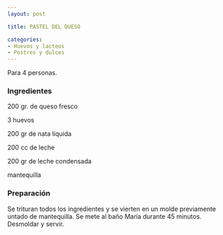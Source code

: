 ```yaml
---
layout: post

title: PASTEL DEL QUESO

categories:
- Huevos y lacteos
- Postres y dulces
---
```

Para 4 personas.

<h3>Ingredientes</h3>

200 gr. de queso fresco

3 huevos

200 gr de nata líquida

200 cc de leche

200 gr de leche condensada

mantequilla

<h3>Preparación</h3>

Se trituran todos los ingredientes y se vierten en un molde previamente untado de mantequilla. Se mete al baño María durante 45 minutos. Desmoldar y servir.